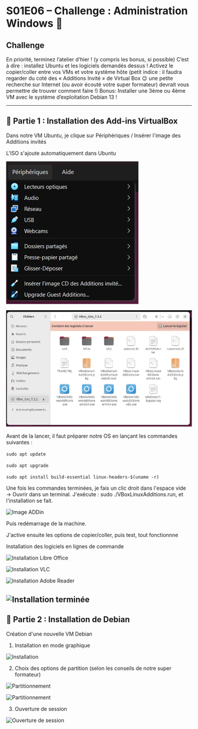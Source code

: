 # S01E06 – Challenge : Administration Windows 🔎

## Challenge
En priorité, terminez l’atelier d’hier ! (y compris les bonus, si possible)
C’est à dire : installez Ubuntu et les logiciels demandés dessus !
Activez le copier/coller entre vos VMs et votre système hôte (petit indice : il faudra regarder du coté des « Additions Invité » de Virtual Box 😉 une petite recherche sur Internet (ou avoir écouté votre super formateur) devrait vous permettre de trouver comment faire !)
Bonus: Installer une 3ème ou 4ème VM avec le système d’exploitation Debian 13 !

---

## 📸 Partie 1 : Installation des Add-ins VirtualBox

Dans notre VM Ubuntu, je clique sur Périphériques / Insérer l'image des Additions invités 

L'ISO s'ajoute automatiquement dans Ubuntu

![Image ADDin](/Images/E06/ubuntu_addin2.jpg)

![Image ADDin](/Images/E06/ubuntu_addin.jpg)

Avant de la lancer, il faut préparer notre OS en lançant les commandes suivantes : 

```sudo apt update```

```sudo apt upgrade```

```sudo apt install build-essential linux-headers-$(uname -r)```

Une fois les commandes terminées, je fais un clic droit dans l'espace vide → Ouvrir dans un terminal.
J'exécute : sudo ./VBoxLinuxAdditions.run, et l'installation se fait.

![Image ADDin](/Images/E06/ubuntu_addin3.jpg)

Puis redémarrage de la machine.

J'active ensuite les options de copier/coller, puis test, tout fonctionnne

Installation des logiciels en lignes de commande

![Installation Libre Office](/Images/E06/ubuntu_libreoffice.jpg)

![Installation VLC](/Images/E06/ubuntu_vlc.jpg)

![Installation Adobe Reader](/Images/E06/ubuntu_reader.jpg)

![Installation terminée](/Images/E06/debian_fini.jpg)
---

## 🔌 Partie 2 : Installation de Debian

Création d'une nouvelle VM Debian

1. Installation en mode graphique

![Installation](/Images/E06/debian_install.jpg)

2. Choix des options de partition (selon les conseils de notre super formateur)

![Partitionnement](/Images/E06/debian_partition1.jpg)

![Partitionnement](/Images/E06/debian_partition2.jpg)

3. Ouverture de session

![Ouverture de session](/Images/E06/session_debian.jpg)

